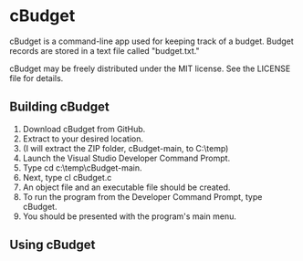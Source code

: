 # cBudget  

cBudget is a command-line app used for keeping track of a budget. Budget records are stored in a text file called "budget.txt."

cBudget may be freely distributed under the MIT license. See the LICENSE file for details.

## Building cBudget  

1. Download cBudget from GitHub.
2. Extract to your desired location.
3. (I will extract the ZIP folder, cBudget-main, to C:\temp\)
4. Launch the Visual Studio Developer Command Prompt.
5. Type cd c:\temp\cBudget-main.
6. Next, type cl cBudget.c
7. An object file and an executable file should be created.
8. To run the program from the Developer Command Prompt, type cBudget.
9. You should be presented with the program's main menu.

## Using cBudget  

